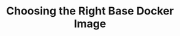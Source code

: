 ---
title: Choosing the Right Base Docker Image
authors:
  - name: Cimini Lab
    affiliations:
      - Broad Institute of MIT and Harvard
---